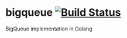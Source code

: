 # bigqueue [![Build Status](https://travis-ci.com/grandecola/bigqueue.svg?branch=master)](https://travis-ci.com/grandecola/bigqueue)

BigQueue implementation in Golang
